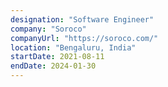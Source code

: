 ```yaml
---
designation: "Software Engineer"
company: "Soroco"
companyUrl: "https://soroco.com/"
location: "Bengaluru, India"
startDate: 2021-08-11
endDate: 2024-01-30
---
```

